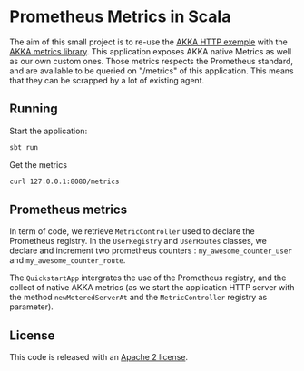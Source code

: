 # Prometheus Metrics in Scala

The aim of this small project is to re-use the [AKKA HTTP exemple](https://github.com/akka/akka-http-quickstart-scala.g8) with the [AKKA metrics library](https://github.com/RustedBones/akka-http-metrics). This application exposes AKKA native Metrics as well as our own custom ones. Those metrics respects the Prometheus standard, and are available to be queried on "/metrics" of this application. This means that they can be scrapped by a lot of existing agent. 

## Running 

Start the application: 

```sh
sbt run
```

Get the metrics

```sh
curl 127.0.0.1:8080/metrics
```

## Prometheus metrics 

In term of code, we retrieve `MetricController` used to declare the Prometheus registry. In the `UserRegistry` and `UserRoutes` classes, we declare and increment two prometheus counters : `my_awesome_counter_user` and `my_awesome_counter_route`.

The `QuickstartApp` intergrates the use of the Prometheus registry, and the collect of native AKKA metrics (as we start the application HTTP server with the method `newMeteredServerAt` and the `MetricController` registry as parameter).

## License

This code is released with an [Apache 2 license](./LICENSE).